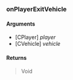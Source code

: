 ### onPlayerExitVehicle

#### Arguments

- [CPlayer] *player*
- [CVehicle] *vehicle*

#### Returns
> Void
